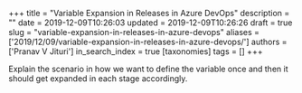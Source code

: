 +++
title = "Variable Expansion in Releases in Azure DevOps"
description = ""
date = 2019-12-09T10:26:03
updated = 2019-12-09T10:26:26
draft = true
slug = "variable-expansion-in-releases-in-azure-devops"
aliases = ['2019/12/09/variable-expansion-in-releases-in-azure-devops/']
authors = ['Pranav V Jituri']
in_search_index = true
[taxonomies]
tags = []
+++


Explain the scenario in how we want to define the variable once and then it
should get expanded in each stage accordingly.